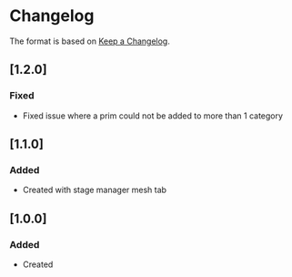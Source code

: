 # Changelog
The format is based on [Keep a Changelog](https://keepachangelog.com/en/1.0.0/).

## [1.2.0]
### Fixed
- Fixed issue where a prim could not be added to more than 1 category

## [1.1.0]
### Added
- Created with stage manager mesh tab

## [1.0.0]
### Added
- Created
